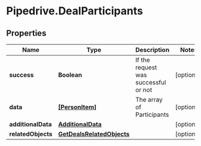 # Pipedrive.DealParticipants

## Properties

Name | Type | Description | Notes
------------ | ------------- | ------------- | -------------
**success** | **Boolean** | If the request was successful or not | [optional] 
**data** | [**[PersonItem]**](PersonItem.md) | The array of Participants | [optional] 
**additionalData** | [**AdditionalData**](AdditionalData.md) |  | [optional] 
**relatedObjects** | [**GetDealsRelatedObjects**](GetDealsRelatedObjects.md) |  | [optional] 


